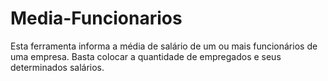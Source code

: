 # Media-Funcionarios
Esta ferramenta informa a média de salário de um ou mais funcionários de uma empresa. Basta colocar a quantidade de empregados e seus determinados salários.
